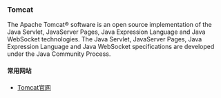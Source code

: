 ### Tomcat
The Apache Tomcat® software is an open source implementation of the Java Servlet, 
JavaServer Pages, Java Expression Language and Java WebSocket technologies. The 
Java Servlet, JavaServer Pages, Java Expression Language and Java WebSocket 
specifications are developed under the Java Community Process.

#### 常用网站
* <a href="https://tomcat.apache.org/" target="_blank">Tomcat官网</a>

